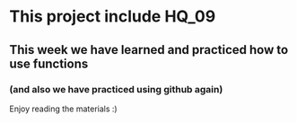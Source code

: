 # This project include HQ_09
## This week we have learned and practiced how to use functions
### (and also we have practiced using github again)

Enjoy reading the materials :)